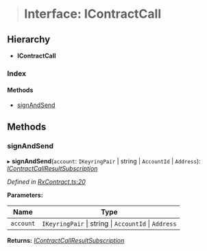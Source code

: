 > # Interface: IContractCall

## Hierarchy

* **IContractCall**

### Index

#### Methods

* [signAndSend](_rxcontract_.icontractcall.md#signandsend)

## Methods

###  signAndSend

▸ **signAndSend**(`account`: `IKeyringPair` | string | `AccountId` | `Address`): *[IContractCallResultSubscription](../modules/_rxcontract_.md#icontractcallresultsubscription)*

*Defined in [RxContract.ts:20](https://github.com/polkadot-js/api/blob/ca00dbd/packages/api-contract/src/RxContract.ts#L20)*

**Parameters:**

Name | Type |
------ | ------ |
`account` | `IKeyringPair` \| string \| `AccountId` \| `Address` |

**Returns:** *[IContractCallResultSubscription](../modules/_rxcontract_.md#icontractcallresultsubscription)*
